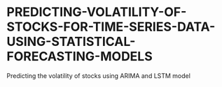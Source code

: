 # PREDICTING-VOLATILITY-OF-STOCKS-FOR-TIME-SERIES-DATA-USING-STATISTICAL-FORECASTING-MODELS
Predicting the volatility of stocks using ARIMA and LSTM model
